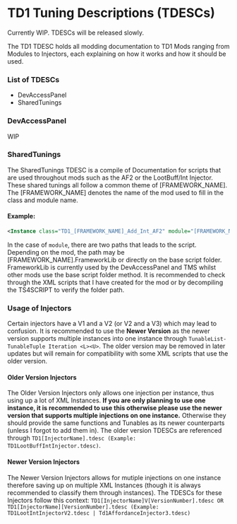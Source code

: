 # TD1 Tuning Descriptions (TDESCs)

Currently WIP. TDESCs will be released slowly.

The TD1 TDESC holds all modding documentation to TD1 Mods ranging from Modules to Injectors, each explaining on how it works and how it should be used.

### List of TDESCs

* DevAccessPanel
* SharedTunings

### DevAccessPanel

WIP

### SharedTunings

The SharedTunings TDESC is a compile of Documentation for scripts that are used throughout mods such as the AF2 or the LootBuff/Int Injector. These shared tunings all follow a common theme of [FRAMEWORK_NAME]. The [FRAMEWORK_NAME] denotes the name of the mod used to fill in the class and module name.

#### Example:

```xml
<Instance class="TD1_[FRAMEWORK_NAME]_Add_Int_AF2" module="[FRAMEWORK_NAME].FrameworkLib.TD1_[FRAMEWORK_NAME]_Add_Int_AF2 OR TD1_[FRAMEWORK_NAME]_Add_Int_AF2" />
```

In the case of `module`, there are two paths that leads to the script. Depending on the mod, the path may be [FRAMEWORK_NAME].FrameworkLib or directly on the base script folder. FrameworkLib is currently used by the DevAccessPanel and TMS whilst other mods use the base script folder method. It is recommended to check through the XML scripts that I have created for the mod or by decompiling the TS4SCRIPT to verify the folder path.

### Usage of Injectors

Certain injectors have a V1 and a V2 (or V2 and a V3) which may lead to confusion. It is recommended to use the **Newer Version** as the newer version supports multiple instances into one instance through `TunableList-TunableTuple Iteration <L><U>`. The older version may be removed in later updates but will remain for compatibility with some XML scripts that use the older version.

#### Older Version Injectors

The Older Version Injectors only allows one injection per instance, thus using up a lot of XML Instances. **If you are only planning to use one instance, it is recommended to use this otherwise please use the newer version that supports multiple injections on one instance.** Otherwise they should provide the same functions and Tunables as its newer counterparts (unless I forgot to add them in). The older version TDESCs are referenced through `TD1[InjectorName].tdesc (Example: TD1LootBuffIntInjector.tdesc)`.

#### Newer Version Injectors

The Newer Version Injectors allows for mutiple injections on one instance therefore saving up on multiple XML Instances (though it is always recommended to classify them through instances). The TDESCs for these Injectors follow this context: `TD1[InjectorName]V[VersionNumber].tdesc OR TD1[InjectorName][VersionNumber].tdesc (Example: TD1LootIntInjectorV2.tdesc | Td1AffordanceInjector3.tdesc)`

